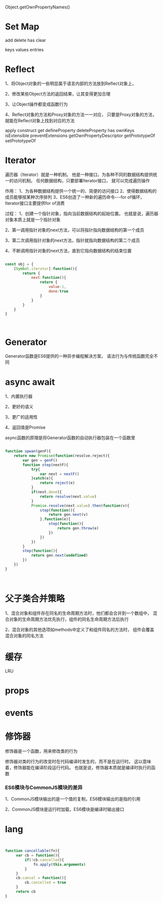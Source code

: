 Object.getOwnPropertyNames()




# Set Map 



add
delete
has
clear

keys
values
entries



# Reflect


1、将Object对象的一些明显属于语言内部的方法放到Reflect对象上，

2、修改某些Object方法的返回结果，让其变得更加合理

3、让Object操作都变成函数行为

4、Reflect对象的方法和Proxy对象的方法一一对应，
只要是Proxy对象的方法，就能在Reflect对象上找到对应的方法


apply
construct
get 
defineProperty
deleteProperty
has
ownKeys
isExtensible
preventExtensions
getOwnPropertyDescriptor
getPrototypeOf
setPrototypeOf




# Iterator


遍历器（Iterator）就是一种机制。
他是一种接口，为各种不同的数据结构提供统一的访问机制。
任何数据结构，只要部署Iterator接口，
就可以完成遍历操作

作用：
1、为各种数据结构提供一个统一的、简便的访问接口
2、使得数据结构的成员能够按某种次序排列
3、ES6创造了一种新的遍历命令---for of循环，Iterator接口主要提供for of消费


过程：
1、创建一个指针对象，指向当前数据结构的起始位置。
也就是说，遍历器对象本质上就是一个指针对象

2、第一调用指针对象的next方法，可以将指针指向数据结构的第一个成员

3、第二次调用指针对象的next方法，指针就指向数据结构的第二个成员

4、不断调用指针对象的next方法，直到它指向数据结构的结束位置


```js

const obj = {
    [Symbol.iterator]:function(){
        return {
            next:function(){
                return {
                    value:1,
                    done:true
                }
            }
        }
    }
}




```




# Generator

Generator函数是ES6提供的一种异步编程解决方案，
语法行为与传统函数完全不同




# async await

1、内置执行器

2、更好的语义

3、更广的适用性

4、返回值是Promise



async函数的原理是将Generator函数的自动执行器包装在一个函数里


```js

function spwan(genF){
    return new Promise(function(resolve,reject){
        var gen = genF()
        function step(nextF){
            try{
                var next = nextF()
            }catch(e){
                return reject(e)
            }
            if(next.done){
                return resolve(next.value)
            }
            Promise.resolve(next.value).then(function(v){
                step(function(){
                    return gen.next(v)
                },function(e){
                    step(function(){
                        return gen.throw(e)
                    })
                })
            })
        }
        step(function(){
            return gen.next(undefined)
        })
    })
}




```


# 父子类合并策略


1、混合对象和组件存在同名的生命周期方法时，他们都会合并到一个数组中，
混合对象的生命周期方法优先执行，组件的同名生命周期方法后执行

2、混合对象的其他选项如methods中定义了和组件同名的方法时，
组件会覆盖混合对象的同名方法



# 缓存


LRU





# props 






# events






# 修饰器

修饰器是一个函数，用来修改类的行为

修饰器对类的行为的改变时在代码编译时发生的，而不是在运行时。
这以意味着，修饰器能在编译阶段运行代码。
也就是说，修饰器本质就是编译时执行的函数



### ES6模块与CommonJS模块的差异


1、CommonJS模块输出的是一个值的复制，ES6模块输出的是指的引用


2、CommonJS模块是运行时加载，ES6模块是编译时输出接口








# lang


```js


function cancellable(fn){
     var cb = function(){
         if(!cb.cancelled){
             fn.apply(this,arguments)
         }
     }
     cb.cancel = function(){
         cb.cancelled = true
     }
     return cb
}



```



